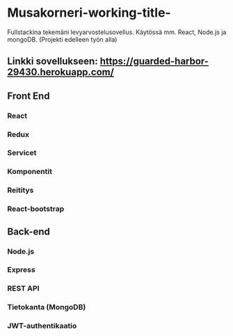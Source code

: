 # Musakorneri-working-title-
Fullstackina tekemäni levyarvostelusovellus. Käytössä mm. React, Node.js ja mongoDB. (Projekti edelleen työn alla)

## Linkki sovellukseen: https://guarded-harbor-29430.herokuapp.com/

## Front End

### React 
### Redux
### Servicet
### Komponentit
### Reititys
### React-bootstrap

## Back-end

### Node.js
### Express
### REST API
### Tietokanta (MongoDB)
### JWT-authentikaatio
